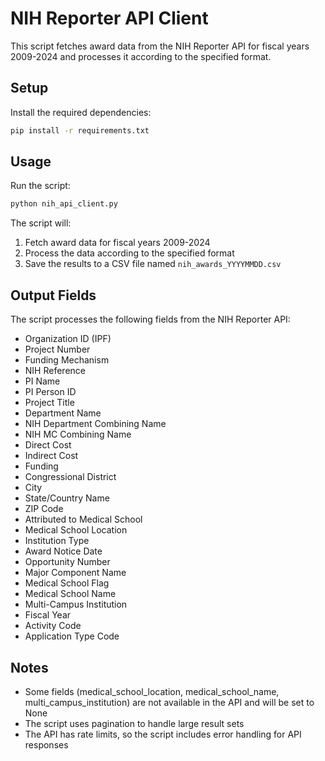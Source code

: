 # NIH Reporter API Client

This script fetches award data from the NIH Reporter API for fiscal years 2009-2024 and processes it according to the specified format.

## Setup

Install the required dependencies:
```bash
pip install -r requirements.txt
```

## Usage

Run the script:
```bash
python nih_api_client.py
```

The script will:
1. Fetch award data for fiscal years 2009-2024
2. Process the data according to the specified format
3. Save the results to a CSV file named `nih_awards_YYYYMMDD.csv`

## Output Fields

The script processes the following fields from the NIH Reporter API:
- Organization ID (IPF)
- Project Number
- Funding Mechanism
- NIH Reference
- PI Name
- PI Person ID
- Project Title
- Department Name
- NIH Department Combining Name
- NIH MC Combining Name
- Direct Cost
- Indirect Cost
- Funding
- Congressional District
- City
- State/Country Name
- ZIP Code
- Attributed to Medical School
- Medical School Location
- Institution Type
- Award Notice Date
- Opportunity Number
- Major Component Name
- Medical School Flag
- Medical School Name
- Multi-Campus Institution
- Fiscal Year
- Activity Code
- Application Type Code

## Notes

- Some fields (medical_school_location, medical_school_name, multi_campus_institution) are not available in the API and will be set to None
- The script uses pagination to handle large result sets
- The API has rate limits, so the script includes error handling for API responses 